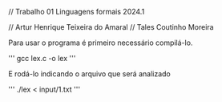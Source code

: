 // Trabalho 01 Linguagens formais 2024.1

// Artur Henrique Teixeira do Amaral
// Tales Coutinho Moreira

Para usar o programa é primeiro necessário compilá-lo.

'''
gcc lex.c -o lex
'''

E rodá-lo indicando o arquivo que será analizado

'''
./lex < input/1.txt
'''
